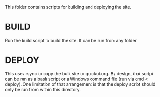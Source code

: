 This folder contains scripts for building and deploying the site.

BUILD
=====
Run the build script to build the site. It can be run from any folder.

DEPLOY
======
This uses rsync to copy the built site to quickui.org. By design, that script
can be run as a bash script or a Windows command file (run via cmd < deploy).
One limitation of that arrangement is that the deploy script should only be run
from within this directory.
